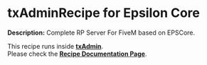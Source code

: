 # txAdminRecipe for Epsilon Core

**Description:** Complete RP Server For FiveM based on EPSCore. 

This recipe runs inside [**txAdmin**](https://github.com/tabarra/txAdmin).  
Please check the [**Recipe Documentation Page**](https://github.com/tabarra/txAdmin/blob/master/docs/recipe.md).